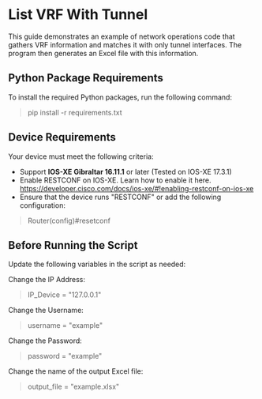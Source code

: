 # List VRF With Tunnel

This guide demonstrates an example of network operations code that gathers VRF information and matches it with only tunnel interfaces. The program then generates an Excel file with this information.

## Python Package Requirements

To install the required Python packages, run the following command:

> pip install -r requirements.txt

## Device Requirements

Your device must meet the following criteria:

- Support **IOS-XE Gibraltar 16.11.1** or later (Tested on IOS-XE 17.3.1)
- Enable RESTCONF on IOS-XE. Learn how to enable it here. <https://developer.cisco.com/docs/ios-xe/#!enabling-restconf-on-ios-xe>
- Ensure that the device runs "RESTCONF" or add the following configuration:

> Router(config)#resetconf

## Before Running the Script

Update the following variables in the script as needed:

Change the IP Address:
> IP_Device = "127.0.0.1"

Change the Username:
> username = "example"

Change the Password:
> password = "example"

Change the name of the output Excel file:
> output_file = "example.xlsx"
